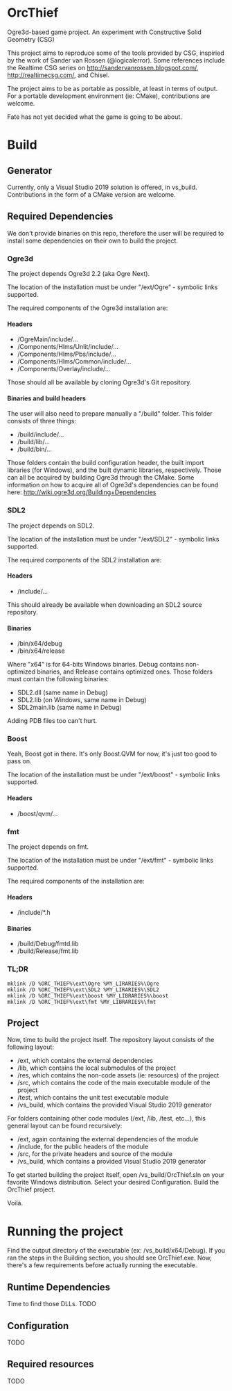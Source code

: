 # OrcThief
Ogre3d-based game project. An experiment with Constructive Solid Geometry (CSG)

This project aims to reproduce some of the tools provided by CSG, inspiried by the work of Sander van Rossen (@logicalerror). Some references include the Realtime CSG series on http://sandervanrossen.blogspot.com/, http://realtimecsg.com/, and Chisel. 

The project aims to be as portable as possible, at least in terms of output. For a portable development environment (ie: CMake), contributions are welcome.

Fate has not yet decided what the game is going to be about.

# Build

## Generator

Currently, only a Visual Studio 2019 solution is offered, in vs_build. Contributions in the form of a CMake version are welcome.

## Required Dependencies

We don't provide binaries on this repo, therefore the user will be required to install some dependencies on their own to build the project.

### Ogre3d

The project depends Ogre3d 2.2 (aka Ogre Next). 

The location of the installation must be under "/ext/Ogre" - symbolic links supported. 

The required components of the Ogre3d installation are:
#### Headers
- /OgreMain/include/...
- /Components/Hlms/Unlit/include/...
- /Components/Hlms/Pbs/include/...
- /Components/Hlms/Common/include/...
- /Components/Overlay/include/...

Those should all be available by cloning Ogre3d's Git repository.

#### Binaries and build headers
The user will also need to prepare manually a "/build" folder. This folder consists of three things:
- /build/include/...
- /build/lib/...
- /build/bin/...

Those folders contain the build configuration header, the built import libraries (for Windows), and the built dynamic libraries, respectively. Those can all be acquired by building Ogre3d through the CMake. Some information on how to acquire all of Ogre3d's dependencies can be found here: http://wiki.ogre3d.org/Building+Dependencies

### SDL2
The project depends on SDL2. 

The location of the installation must be under "/ext/SDL2" - symbolic links supported.

The required components of the SDL2 installation are:
#### Headers
- /include/...

This should already be available when downloading an SDL2 source repository.

#### Binaries
- /bin/x64/debug
- /bin/x64/release

Where "x64" is for 64-bits Windows binaries. Debug contains non-optimized binaries, and Release contains optimized ones. Those folders must contain the following binaries:
- SDL2.dll (same name in Debug)
- SDL2.lib (on Windows, same name in Debug)
- SDL2main.lib (same name in Debug)

Adding PDB files too can't hurt.

### Boost

Yeah, Boost got in there. It's only Boost.QVM for now, it's just too good to pass on.

The location of the installation must be under "/ext/boost" - symbolic links supported.

#### Headers
- /boost/qvm/...

### fmt
The project depends on fmt. 

The location of the installation must be under "/ext/fmt" - symbolic links supported.

The required components of the installation are:

#### Headers
- /include/*.h

#### Binaries
- /build/Debug/fmtd.lib
- /build/Release/fmt.lib

### TL;DR
```
mklink /D %ORC_THIEF%\ext\Ogre %MY_LIRARIES%\Ogre
mklink /D %ORC_THIEF%\ext\SDL2 %MY_LIRARIES%\SDL2
mklink /D %ORC_THIEF%\ext\boost %MY_LIBRARIES%\boost
mklink /D %ORC_THIEF%\ext\fmt %MY_LIBRARIES%\fmt
```

## Project

Now, time to build the project itself. The repository layout consists of the following layout:
- /ext, which contains the external dependencies
- /lib, which contains the local submodules of the project
- /res, which contains the non-code assets (ie: resources) of the project
- /src, which contains the code of the main executable module of the project
- /test, which contains the unit test executable module
- /vs_build, which contains the provided Visual Studio 2019 generator

For folders containing other code modules (/ext, /lib, /test, etc...), this general layout can be found recursively:
- /ext, again containing the external dependencies of the module
- /include, for the public headers of the module
- /src, for the private headers and source of the module
- /vs_build, which contains a provided Visual Studio 2019 generator

To get started building the project itself, open /vs_build/OrcThief.sln on your favorite Windows distribution. Select your desired Configuration. Build the OrcThief project.

Voilà.

# Running the project

Find the output directory of the executable (ex: /vs_build/x64/Debug). If you ran the steps in the Building section, you should see OrcThief.exe. Now, there's a few requirements before actually running the executable.

## Runtime Dependencies

Time to find those DLLs. TODO

## Configuration

TODO

## Required resources

TODO

